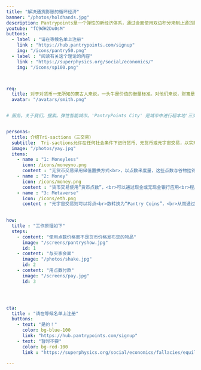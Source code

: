 ```yaml
---
title: "解决通货膨胀的循环经济"
banner: "/photos/holdhands.jpg"
description: Pantrypoints是一个弹性的新经济体系，通过会面使用双边积分来制止通货膨胀，实现充分就业和实现循环经济
youtube: "fC9dH2Du0sM"
buttons:
  - label : "请在等候名单上注册"
    link : "https://hub.pantrypoints.com/signup"
    img: "/icons/pantry50.png"
  - label : "阅读有关这个理论的内容"
    link : "https://superphysics.org/social/economics/"
    img: "/icons/sp100.png"



req:
  title: 对于对货币一无所知的蒙古人来说，一头牛是价值的衡量标准。对他们来说，财富是以牛的数量来衡量，就像西班牙人以黄金和白银的数量来衡量财富一样。蒙古观念是正确的。（亚当·斯密）
  avatar: "/avatars/smith.png"


# 服务。关于我们。搜索。弹性智能城市。'PantryPoints City' 是城市中进行超本地'三交易'的平台。弹性城市。进行以物换物的信用交易（三交易），在提升食品安全和社会安全的同时节省金钱并抵抗通货膨胀。积分银行：使用您的积分进行第三方交易。本地交通路线：查看公共交通路线，就像查看公交地图一样。能源积分服务：对比不同能源供应商，以获得最佳交易。就业岗位：寻找或发布以积分支付的工作。市场：寻找接受积分的卖家，教练和房间出租。活动：查找您所在城市的活动。使用方法：步骤1-在等待列表应用程序中注册并指定您的城市。步骤2-我们会在应用程序准备好您的城市时通知您。步骤3-使用应用程序进行积分交易。根据《理想国》第5册第2章的要求。竞赛。反馈。


personas:
  title: 介绍Tri-sactions（三交易）
  subtitle:  Tri-sactions允许在任何社会条件下进行货币、无货币或元宇宙交易，以实现真正的经济自由。
  image: "/photos/yay.jpg"
  items:
    - name : "1: Moneyless"
      icon: /icons/moneyno.png
      content : "无货币交易采用储值置换方式<br>，以点数来度量，这些点数与谷物挂钩。<br> 这实现了亚当·斯密在《国富论》<br> 中提到的以谷物为基础的估值方式"
    - name : "2: Money"
      icon: /icons/money.png
      content : "货币交易使用“货币点数”，<br>可以通过现金或无现金银行应用<br>程序来支付无货币交易，<br>适用于法定经济"
    - name : "3: Metaverse"
      icon: /icons/eth.png    
      content : "元宇宙交易则可以将点<br>数转换为“Pantry Coins”，<br>从而通过以太坊来进行受监管的元宇宙交易。<br> 这对于跨境交易以及我们提出的<br>“加密缓解”（我们替代量化宽松政策）<br>非常有用。"
    

how:
  title : "工作原理如下"  
  steps:
    - content: "使用点数价格而不是货币价格发布您的物品"
      image: "/screens/pantryshow.jpg"
      id: 1
    - content: "与买家会面"
      image: "/photos/shake.jpg"
      id: 2    
    - content: "用点数付款"
      image: "/screens/pay.jpg"
      id: 3




cta:
  title : "请在等候名单上注册"
  buttons:
    - text: "是的！"
      color: bg-blue-100
      link: "https://hub.pantrypoints.com/signup"
    - text: "暂时不要"
      color: bg-red-100    
      link : "https://superphysics.org/social/economics/fallacies/equilibrium-fallacy"

---
```





